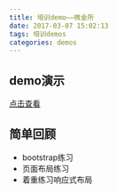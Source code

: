 ```yaml
---
title: 培训demo——微金所
date: 2017-03-07 15:02:13
tags: 培训demos
categories: demos
---
```


## demo演示

[点击查看](/demos/培训demos/weijinsuo/Index.html)

## 简单回顾

- bootstrap练习
- 页面布局练习
- 着重练习响应式布局
